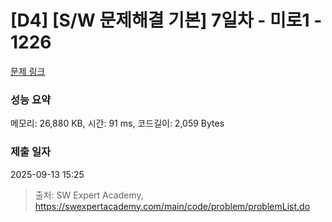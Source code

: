 # [D4] [S/W 문제해결 기본] 7일차 - 미로1 - 1226 

[문제 링크](https://swexpertacademy.com/main/code/problem/problemDetail.do?contestProbId=AV14vXUqAGMCFAYD) 

### 성능 요약

메모리: 26,880 KB, 시간: 91 ms, 코드길이: 2,059 Bytes

### 제출 일자

2025-09-13 15:25



> 출처: SW Expert Academy, https://swexpertacademy.com/main/code/problem/problemList.do